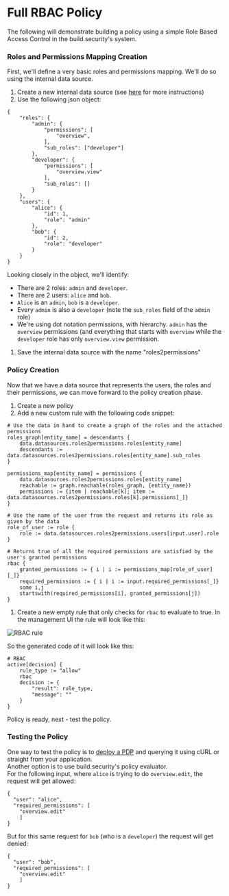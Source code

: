 # Full RBAC Policy

The following will demonstrate building a policy using a simple Role Based Access Control in the build.security's system.

### Roles and Permissions Mapping Creation

First, we'll define a very basic roles and permissions mapping. We'll do so using the internal data source.

1. Create a new internal data source \(see [here](https://docs.build.security/docs/creating-an-internal-data-source) for more instructions\)
2. Use the following json object:

```text
{
    "roles": {
        "admin": {
            "permissions": [
                "overview",
            ],
            "sub_roles": ["developer"]
        },
        "developer": {
            "permissions": [
                "overview.view"
            ],
            "sub_roles": []
        }
    },
    "users": {
        "alice": {
            "id": 1,
            "role": "admin"
        },
        "bob": {
            "id": 2,
            "role": "developer"
        }
    }
}
```

Looking closely in the object, we'll identify:

* There are 2 roles: `admin` and `developer`.
* There are 2 users: `alice` and `bob`.
* `Alice` is an `admin`, `bob` is a `developer`.
* Every `admin` is also a `developer` \(note the `sub_roles` field of the `admin` role\)
* We're using dot notation permissions, with hierarchy. `admin` has the `overview` permissions \(and everything that starts with `overview` while the `developer` role has only `overview.view` permission.

1. Save the internal data source with the name "roles2permissions"

### Policy Creation

Now that we have a data source that represents the users, the roles and their permissions, we can move forward to the policy creation phase.

1. Create a new policy
2. Add a new custom rule with the following code snippet:

```text
# Use the data in hand to create a graph of the roles and the attached permissions
roles_graph[entity_name] = descendants {
    data.datasources.roles2permissions.roles[entity_name]
    descendants := data.datasources.roles2permissions.roles[entity_name].sub_roles
}

permissions_map[entity_name] = permissions {
    data.datasources.roles2permissions.roles[entity_name]
    reachable := graph.reachable(roles_graph, {entity_name})
    permissions := {item | reachable[k]; item := data.datasources.roles2permissions.roles[k].permissions[_]}
}

# Use the name of the user from the request and returns its role as given by the data
role_of_user := role {
    role := data.datasources.roles2permissions.users[input.user].role
}

# Returns true of all the required permissions are satisfied by the user's granted permissions
rbac {
    granted_permissions := { i | i := permissions_map[role_of_user][_]}
    required_permissions := { i | i := input.required_permissions[_]}
    some i,j
    startswith(required_permissions[i], granted_permissions[j])
}
```

1. Create a new empty rule that only checks for `rbac` to evaluate to true. In the management UI the rule will look like this:

![RBAC rule](https://files.readme.io/f46f474-emptry_rbac_rule.png)

So the generated code of it will look like this:

```text
# RBAC
active[decision] {
    rule_type := "allow"
    rbac
    decision := {
        "result": rule_type,
        "message": ""
    }
}
```

Policy is ready, next - test the policy.

### Testing the Policy

One way to test the policy is to [deploy a PDP](https://docs.build.security/docs/pdp-implementation) and querying it using cURL or straight from your application.  
Another option is to use build.security's policy evaluator.  
For the following input, where `alice` is trying to do `overview.edit`, the request will get allowed:

```text
{
  "user": "alice",
  "required_permissions": [
    "overview.edit"
    ]
}
```

But for this same request for `bob` \(who is a `developer`\) the request will get denied:

```text
{
  "user": "bob",
  "required_permissions": [
    "overview.edit"
    ]
}
```

